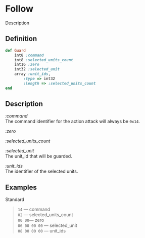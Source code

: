 # Follow

Description  

## Definition

```ruby
def Guard
	int8 :command 
	int8 :selected_units_count
	int16 :zero
	int32 :selected_unit
	array :unit_ids,
		:type => int32
		:length => :selected_units_count
end
```

## Description

*:command*  
The command identifier for the action attack will always be `0x14`.

*:zero*

*:selected_units_count*  

*:selected_unit*  
The unit_id that will be guarded.  

*:unit_ids*  
The identifier of the selected units.

## Examples

Standard

>`14` &mdash; command  
>`02` &mdash; selected_units_count  
>`00 00`&mdash; zero  
>`06 00 00 00` &mdash; selected_unit  
>`08 00 00 00` &mdash; unit_ids